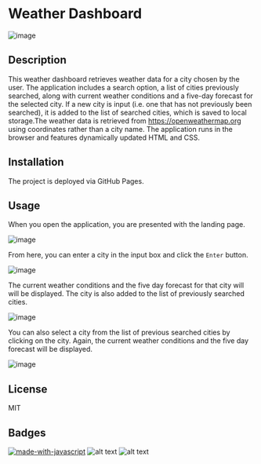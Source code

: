# Weather Dashboard

![image](https://user-images.githubusercontent.com/122234007/233457486-a57ad5f2-be26-4ba8-ad00-a6dadd216081.png)


## Description

This weather dashboard retrieves weather data for a city chosen by the user. The application includes a search option, a list of cities previously searched, along with current weather conditions and a five-day forecast for the selected city. If a new city is input (i.e. one that has not previously been searched), it is added to the list of searched cities, which is saved to local storage.The weather data is retrieved from https://openweathermap.org using coordinates rather than a city name. The application runs in the browser and features dynamically updated HTML and CSS. 


## Installation

The project is deployed via GitHub Pages.


## Usage

When you open the application, you are presented with the landing page.

![image](https://user-images.githubusercontent.com/122234007/233457486-a57ad5f2-be26-4ba8-ad00-a6dadd216081.png)


From here, you can enter a city in the input box and click the `Enter` button. 

![image](https://user-images.githubusercontent.com/122234007/233457603-5d9e3ab1-10f6-4682-8ede-8bd9b6e1dd4f.png)


The current weather conditions and the five day forecast for that city will will be displayed. The city is also added to the list of previously searched cities.

![image](https://user-images.githubusercontent.com/122234007/233457934-1fdb39c2-9ade-459d-826a-357f24285358.png)


You can also select a city from the list of previous searched cities by clicking on the city.  Again, the current weather conditions and the five day forecast will be displayed. 

![image](https://user-images.githubusercontent.com/122234007/233463566-682f964a-b67d-4661-b178-af7c398a1681.png)


## License

MIT


## Badges

[![made-with-javascript](https://img.shields.io/badge/Made%20with-JavaScript-1f425f.svg)](https://www.javascript.com) 
![alt text](https://img.shields.io/badge/HTML-239120?style=for-the-badge&logo=html5&logoColor=white) 
![alt text]( https://img.shields.io/badge/CSS-239120?&style=for-the-badge&logo=css3&logoColor=white)


